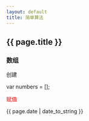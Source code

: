 ```yaml
---
layout: default
title: 简单算法
---
```


<h2>{{ page.title }}</h2>

<h3>数组</h3>
<p>创建</p>
<p>var numbers = [];</p>
<p style="color: red">赋值</p>


<p>{{ page.date | date_to_string }}</p>